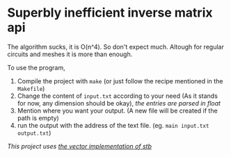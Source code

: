 # Superbly inefficient inverse matrix api
The algorithm sucks, it is O(n^4). So don't expect much. Altough for regular circuits and meshes it is more than enough.

To use the program,
1. Compile the project with `make` (or just follow the recipe mentioned in the `Makefile`)
2. Change the content of `input.txt` according to your need (As it stands for now, any dimension should be okay), *the entries are parsed in float*
3. Mention where you want your output. (A new file will be created if the path is empty)
4. run the output with the address of the text file. (eg. `main input.txt output.txt`)

*This project uses [the vector implementation of stb](http://nothings.org/stb_ds/)*
